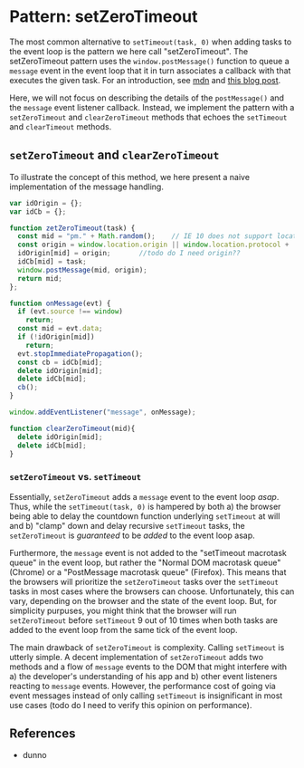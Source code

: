 # Pattern: setZeroTimeout

The most common alternative to `setTimeout(task, 0)` when adding tasks to the event loop is the pattern we here call "setZeroTimeout". The setZeroTimeout pattern uses the `window.postMessage()` function to queue a `message` event in the event loop that it in turn associates a callback with that executes the given task. For an introduction, see [mdn](https://developer.mozilla.org/en-US/docs/Web/API/WindowOrWorkerGlobalScope/setTimeout#Reasons_for_delays_longer_than_specified) and [this blog post](https://dbaron.org/log/20100309-faster-timeouts).

Here, we will not focus on describing the details of the `postMessage()` and the `message` event listener callback. Instead, we implement the pattern with a `setZeroTimeout` and `clearZeroTimeout` methods that echoes the `setTimeout` and `clearTimeout` methods.  

## `setZeroTimeout` and `clearZeroTimeout`

To illustrate the concept of this method, we here present a naive implementation of the message handling.

```javascript 
var idOrigin = {};
var idCb = {};

function zetZeroTimeout(task) {
  const mid = "pm." + Math.random();    // IE 10 does not support location.origin
  const origin = window.location.origin || window.location.protocol + '//' + window.location.hostname + (window.location.port ? (':' + window.location.port) : '');
  idOrigin[mid] = origin;       //todo do I need origin??
  idCb[mid] = task;
  window.postMessage(mid, origin);
  return mid;
};

function onMessage(evt) {
  if (evt.source !== window)
    return;
  const mid = evt.data;
  if (!idOrigin[mid])
    return;
  evt.stopImmediatePropagation();
  const cb = idCb[mid];
  delete idOrigin[mid];
  delete idCb[mid];
  cb();
}

window.addEventListener("message", onMessage);

function clearZeroTimeout(mid){
  delete idOrigin[mid];
  delete idCb[mid];
}
```

### `setZeroTimeout` vs. `setTimeout`

Essentially, `setZeroTimeout` adds a `message` event to the event loop *asap*. Thus, while the `setTimeout(task, 0)` is hampered by both a) the browser being able to delay the countdown function underlying `setTimeout` at will and b) "clamp" down and delay recursive `setTimeout` tasks, the `setZeroTimeout` is *guaranteed* to be *added* to the event loop asap.

Furthermore, the `message` event is not added to the "setTimeout macrotask queue" in the event loop, but rather the "Normal DOM macrotask queue" (Chrome) or a "PostMessage macrotask queue" (Firefox). This means that the browsers will prioritize the `setZeroTimeout` tasks over the `setTimeout` tasks in most cases where the browsers can choose. Unfortunately, this can vary, depending on the browser and the state of the event loop. But, for simplicity purpuses, you might think that the browser will run `setZeroTimeout` before `setTimeout` 9 out of 10 times when both tasks are added to the event loop from the same tick of the event loop.    
   
The main drawback of `setZeroTimeout` is complexity. Calling `setTimeout` is utterly simple. A decent implementation of `setZeroTimeout` adds two methods and a flow of `message` events to the DOM that might interfere with a) the developer's understanding of his app and b) other event listeners reacting to `message` events. However, the performance cost of going via event messages instead of only calling `setTimeout` is insignificant in most use cases (todo do I need to verify this opinion on performance). 

## References

  * dunno